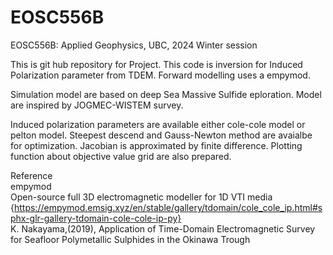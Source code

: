 # EOSC556B
EOSC556B: Applied Geophysics, UBC,  2024 Winter session

This is git hub repository for Project.
This code is inversion for Induced Polarization parameter from TDEM.
Forward modelling uses a empymod.

Simulation model are based on deep Sea Massive Sulfide eploration.
Model are inspired by JOGMEC-WISTEM survey.

Induced polarization parameters are available either cole-cole model or pelton model.
Steepest descend and Gauss-Newton method are avaialbe for optimization.
Jacobian is approximated by finite difference.
Plotting function about objective value grid are also prepared.

Reference  
empymod  
Open-source full 3D electromagnetic modeller for 1D VTI media 
{https://empymod.emsig.xyz/en/stable/gallery/tdomain/cole_cole_ip.html#sphx-glr-gallery-tdomain-cole-cole-ip-py}  
K. Nakayama,(2019), Application of Time-Domain Electromagnetic Survey for Seafloor Polymetallic Sulphides in the Okinawa Trough
